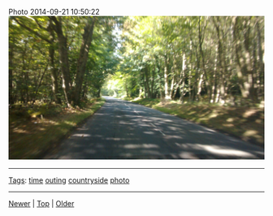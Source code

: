 <!--
title: Photo 2014-09-21 10
date: 2020-06-28T14:51:45.144Z
tags: time, outing, countryside, photo
-->





Photo 2014-09-21 10:50:22
![](98045333542-0.jpg)

<!--BOTTOM-POST-NAVIGATION-->
---

[Tags](tags.md): [time](tag-time.md) [outing](tag-outing.md) [countryside](tag-countryside.md) [photo](tag-photo.md)

---

[Newer](97637326657.md) | [Top](index.md) | [Older](98051040887.md)